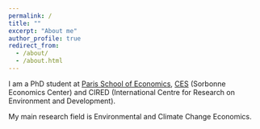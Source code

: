 ```yaml
---
permalink: /
title: ""
excerpt: "About me"
author_profile: true
redirect_from: 
  - /about/
  - /about.html
---
```


I am a PhD student at [Paris School of Economics](https://www.parisschoolofeconomics.eu), [CES](http://centredeconomiesorbonne.univ-paris1.fr/) (Sorbonne Economics Center) and CIRED (International Centre for Research on Environment and Development).

My main research field is Environmental and Climate Change Economics.  
